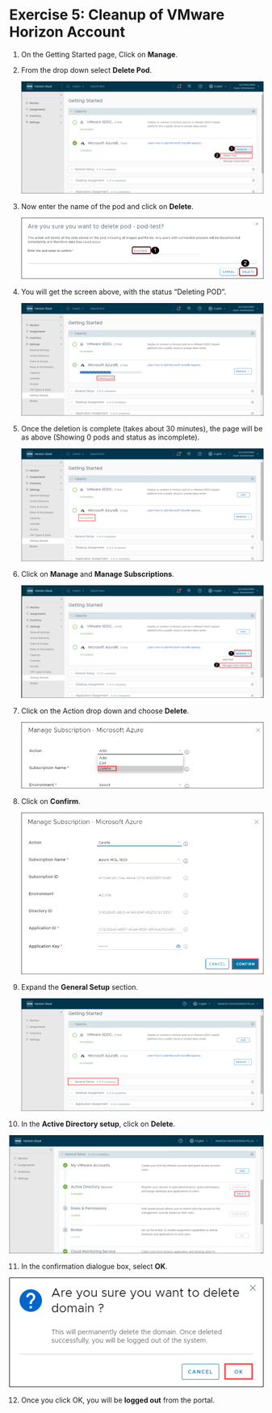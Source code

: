 # **Exercise 5: Cleanup of VMware Horizon Account**


1. On the Getting Started page, Click on **Manage**.

2. From the drop down select **Delete Pod**.

   ![ws name.](media/us48.png)
   

3. Now enter the name of the pod and click on **Delete**.

   ![ws name.](media/us49.png)

4. You will get the screen above, with the status “Deleting POD”.

   ![ws name.](media/dp3.png)
   

5. Once the deletion is complete (takes about 30 minutes), the page will be as above (Showing 0 pods and status as incomplete).

   ![ws name.](media/dp4.png)

6. Click on **Manage** and **Manage Subscriptions**.

   ![ws name.](media/us50.png)
   

7. Click on the Action drop down and choose **Delete**.

   ![ws name.](media/dp6.png)
   

8. Click on **Confirm**.

   ![ws name.](media/dp7.png)
   

9. Expand the **General Setup** section.

   ![ws name.](media/dp8.png)
   

10. In the **Active Directory setup**, click on **Delete**.

   ![ws name.](media/dp9.png)
   

11. In the confirmation dialogue box, select **OK**.

   ![ws name.](media/dp10.png)
   


12. Once you click OK, you will be **logged out** from the portal. 
   
